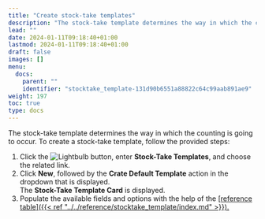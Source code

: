 ```yaml
---
title: "Create stock-take templates"
description: "The stock-take template determines the way in which the counting is going to occur."
lead: ""
date: 2024-01-11T09:18:40+01:00
lastmod: 2024-01-11T09:18:40+01:00
draft: false
images: []
menu:
  docs:
    parent: ""
    identifier: "stocktake_template-131d90b6551a88822c64c99aab891ae9"
weight: 197
toc: true
type: docs
---
```


The stock-take template determines the way in which the counting is going to occur. To create a stock-take template, follow the provided steps:

1. Click the ![Lightbulb](Lightbulb_icon.PNG) button, enter **Stock-Take Templates**, and choose the related link.
2. Click **New**, followed by the **Crate Default Template** action in the dropdown that is displayed.    
   The **Stock-Take Template Card** is displayed.
3. Populate the available fields and options with the help of the [<ins>reference table<ins>]({{< ref "../../reference/stocktake_template/index.md" >}}). 